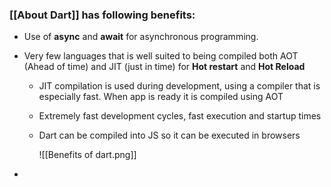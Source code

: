 ### [[About Dart]] has following benefits:

- Use of **async** and **await** for asynchronous programming.
  
- Very few languages that is well suited to being compiled both AOT (Ahead of time) and JIT (just in time) for **Hot restart** and **Hot Reload**
  
  - JIT compilation is used during development, using a compiler that is especially fast. When app is ready it is compiled using AOT
    
  - Extremely fast development cycles, fast execution and startup times
    
  - Dart can be compiled into JS so it can be executed in browsers
    
    ![[Benefits of dart.png]]

- 